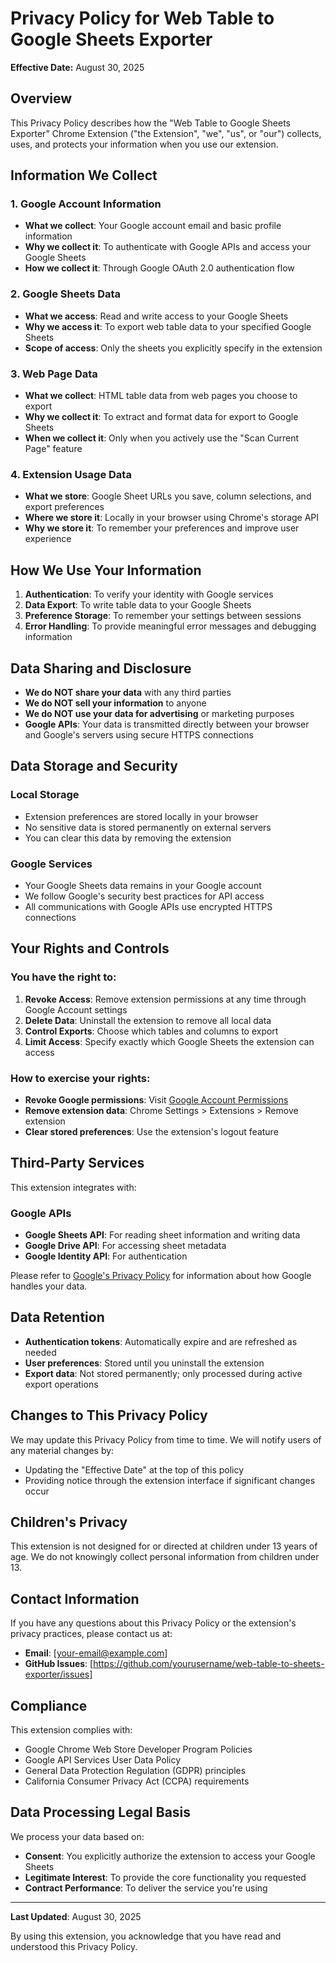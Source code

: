 # Privacy Policy for Web Table to Google Sheets Exporter

**Effective Date:** August 30, 2025

## Overview

This Privacy Policy describes how the "Web Table to Google Sheets Exporter" Chrome Extension ("the Extension", "we", "us", or "our") collects, uses, and protects your information when you use our extension.

## Information We Collect

### 1. Google Account Information
- **What we collect**: Your Google account email and basic profile information
- **Why we collect it**: To authenticate with Google APIs and access your Google Sheets
- **How we collect it**: Through Google OAuth 2.0 authentication flow

### 2. Google Sheets Data
- **What we access**: Read and write access to your Google Sheets
- **Why we access it**: To export web table data to your specified Google Sheets
- **Scope of access**: Only the sheets you explicitly specify in the extension

### 3. Web Page Data
- **What we collect**: HTML table data from web pages you choose to export
- **Why we collect it**: To extract and format data for export to Google Sheets
- **When we collect it**: Only when you actively use the "Scan Current Page" feature

### 4. Extension Usage Data
- **What we store**: Google Sheet URLs you save, column selections, and export preferences
- **Where we store it**: Locally in your browser using Chrome's storage API
- **Why we store it**: To remember your preferences and improve user experience

## How We Use Your Information

1. **Authentication**: To verify your identity with Google services
2. **Data Export**: To write table data to your Google Sheets
3. **Preference Storage**: To remember your settings between sessions
4. **Error Handling**: To provide meaningful error messages and debugging information

## Data Sharing and Disclosure

- **We do NOT share your data** with any third parties
- **We do NOT sell your information** to anyone
- **We do NOT use your data for advertising** or marketing purposes
- **Google APIs**: Your data is transmitted directly between your browser and Google's servers using secure HTTPS connections

## Data Storage and Security

### Local Storage
- Extension preferences are stored locally in your browser
- No sensitive data is stored permanently on external servers
- You can clear this data by removing the extension

### Google Services
- Your Google Sheets data remains in your Google account
- We follow Google's security best practices for API access
- All communications with Google APIs use encrypted HTTPS connections

## Your Rights and Controls

### You have the right to:
1. **Revoke Access**: Remove extension permissions at any time through Google Account settings
2. **Delete Data**: Uninstall the extension to remove all local data
3. **Control Exports**: Choose which tables and columns to export
4. **Limit Access**: Specify exactly which Google Sheets the extension can access

### How to exercise your rights:
- **Revoke Google permissions**: Visit [Google Account Permissions](https://myaccount.google.com/permissions)
- **Remove extension data**: Chrome Settings > Extensions > Remove extension
- **Clear stored preferences**: Use the extension's logout feature

## Third-Party Services

This extension integrates with:

### Google APIs
- **Google Sheets API**: For reading sheet information and writing data
- **Google Drive API**: For accessing sheet metadata
- **Google Identity API**: For authentication

Please refer to [Google's Privacy Policy](https://policies.google.com/privacy) for information about how Google handles your data.

## Data Retention

- **Authentication tokens**: Automatically expire and are refreshed as needed
- **User preferences**: Stored until you uninstall the extension
- **Export data**: Not stored permanently; only processed during active export operations

## Changes to This Privacy Policy

We may update this Privacy Policy from time to time. We will notify users of any material changes by:
- Updating the "Effective Date" at the top of this policy
- Providing notice through the extension interface if significant changes occur

## Children's Privacy

This extension is not designed for or directed at children under 13 years of age. We do not knowingly collect personal information from children under 13.

## Contact Information

If you have any questions about this Privacy Policy or the extension's privacy practices, please contact us at:

- **Email**: [your-email@example.com]
- **GitHub Issues**: [https://github.com/yourusername/web-table-to-sheets-exporter/issues]

## Compliance

This extension complies with:
- Google Chrome Web Store Developer Program Policies
- Google API Services User Data Policy
- General Data Protection Regulation (GDPR) principles
- California Consumer Privacy Act (CCPA) requirements

## Data Processing Legal Basis

We process your data based on:
- **Consent**: You explicitly authorize the extension to access your Google Sheets
- **Legitimate Interest**: To provide the core functionality you requested
- **Contract Performance**: To deliver the service you're using

---

**Last Updated**: August 30, 2025

By using this extension, you acknowledge that you have read and understood this Privacy Policy.
